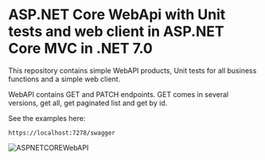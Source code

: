 # ASP.NET Core WebApi with Unit tests and web client in ASP.NET Core MVC in .NET 7.0

This repository contains simple WebAPI products, Unit tests for all business functions and a simple web client.

WebAPI contains GET and PATCH endpoints. GET comes in several versions, get all, get paginated list and get by id.

See the examples here:

``` https://localhost:7278/swagger ```

![ASPNETCOREWebAPI](./api.png)